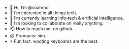 - 👋 Hi, I’m @soatnod
- 👀 I’m interested in all things tech.
- 🌱 I’m currently learning info-tech & artificial intelligence.
- 💞️ I’m looking to collaborate on really anything.
- 📫 How to reach me: on github.
- 😄 Pronouns: him.
- ⚡ Fun fact: wooting keyboards are the best. 

<!---
soatnod/soatnod is a ✨ special ✨ repository because its `README.md` (this file) appears on your GitHub profile.
You can click the Preview link to take a look at your changes.
--->

